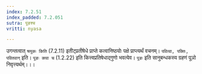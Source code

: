 ```yaml
---
index: 7.2.51
index_padded: 7.2.051
sutra: पूङश्च
vritti: nyasa

---
```

उगन्तत्वात् `श्रयुकः किति` (7.2.11) इतीट्प्रतीषेधे प्राप्ते कत्वानिष्ठयोः पक्षे प्राप्त्यर्थं वचनम्। `पवित्वा, पक्तिः, पवितवान्` इति। `पूङः क्त्वा च` (1.2.22) इति कित्त्वप्रतिषेधाद्गुणो भवत्येव। `पूङः` इति सानुबन्धकस्य ग्रहणं पूञो निवृत्त्यर्थम्।।।